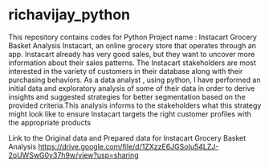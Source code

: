 # richavijay_python
This repository contains codes for Python
Project name : Instacart Grocery Basket Analysis
Instacart, an online grocery store that operates through an app. Instacart already has very good sales, but they want to uncover more information about their sales patterns. The Instacart stakeholders are most interested in the variety of customers in their database along with their purchasing behaviors. As a data analyst , using python, I have performed an initial data and exploratory analysis of some of their data in order to derive insights and suggested strategies for better segmentation based on the provided criteria.This analysis informs to the stakeholders what this strategy might look like to ensure Instacart targets the right customer profiles with the appropriate products

Link to the Original data and Prepared data for Instacart Grocery Basket Analysis
https://drive.google.com/file/d/1ZXzzE6JGSoIu54LZJ-2oUWSwG0y37h9w/view?usp=sharing
